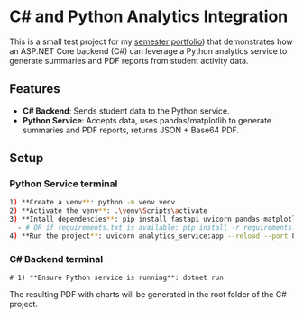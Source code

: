 # C# and Python Analytics Integration

This is a small test project for my [semester portfolio](https://mbarosendal.github.io/Portfolio/)) that demonstrates how an ASP.NET Core backend (C#) can leverage a Python analytics service to generate summaries and PDF reports from student activity data.

## Features
- **C# Backend**: Sends student data to the Python service.  
- **Python Service**: Accepts data, uses pandas/matplotlib to generate summaries and PDF reports, returns JSON + Base64 PDF.

## Setup

### Python Service terminal
```bash
1) **Create a venv**: python -m venv venv
2) **Activate the venv**: .\venv\Scripts\activate
3) **Intall dependencies**: pip install fastapi uvicorn pandas matplotlib pydantic
  - # OR if requirements.txt is available: pip install -r requirements.txt
4) **Run the project**: uvicorn analytics_service:app --reload --port 8000
```

### C# Backend terminal
```
# 1) **Ensure Python service is running**: dotnet run
```

The resulting PDF with charts will be generated in the root folder of the C# project.
